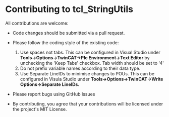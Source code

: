 # Contributing to tcl_StringUtils

All contributions are welcome:
* Code changes should be submitted via a pull request.
* Please follow the coding style of the existing code:
    1. Use spaces not tabs. This can be configured in Visual Studio under **Tools→Options→TwinCAT→Plc Environment→Text Editor** by unchecking the 'Keep Tabs' checkbox. Tab width should be set to '4'
    2. Do not prefix variable names according to their data type.
    3. Use Separate LineIDs to minimise changes to POUs. This can be configured in Visula Studio under **Tools→Options→TwinCAT→Write Options→Separate LineIDs.**
    
* Please report bugs using GitHub Issues
* By contributing, you agree that your contributions will be licensed under the project's MIT License.

